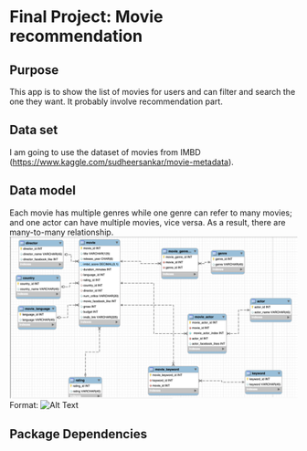 
# Final Project: Movie recommendation 

## Purpose
This app is to show the list of movies for users and can filter and search the one they want. It probably involve recommendation part.

## Data set
I am going to use the dataset of movies from IMBD (https://www.kaggle.com/sudheersankar/movie-metadata). 

## Data model
Each movie has multiple genres while one genre can refer to many movies; and one actor can have multiple movies, vice versa. As a result, there are many-to-many relationship. 
![GitHub Logo](/static/img/data_model.png)
Format: ![Alt Text](url)
## Package Dependencies
